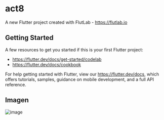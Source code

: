 # act8

A new Flutter project created with FlutLab - https://flutlab.io

## Getting Started

A few resources to get you started if this is your first Flutter project:

- https://flutter.dev/docs/get-started/codelab
- https://flutter.dev/docs/cookbook

For help getting started with Flutter, view our
https://flutter.dev/docs, which offers tutorials,
samples, guidance on mobile development, and a full API reference.

## Imagen
![image](https://github.com/REriveradelgadillo/act8-Rivera0538/assets/143548741/1d157974-6b7a-4bd9-8733-077423b40687)

